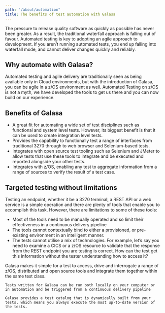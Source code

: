 ```yaml
---
path: "/about/automation"
title: The benefits of test automation with Galasa
---
```


The pressure to release quality software as quickly as possible has never been greater. As a result, the traditional 
waterfall approach is falling out of favour. Automated testing is key to adopting an agile approach to development. If you aren’t running automated tests, you end up falling into waterfall mode, and cannot deliver changes quickly and reliably.

## Why automate with Galasa?
Automated testing and agile delivery are traditionally seen as being available only in Cloud environments, but with the introduction of Galasa, you can be agile in a z/OS environment as well. Automated Testing on z/OS is not a myth, we have developed the tools to get us there and you can now build on our experience.

## Benefits of Galasa
- A great fit for automating a wide set of test disciplines such as functional and system level tests. However, its biggest benefit is that it can be used to create integration level tests.
- Provides the capability to functionally test a range of interfaces from traditional 3270 through to web browser and Selenium-based tests.  
- Integrates with open source test tooling such as Selenium and JMeter to allow tests that use these tools to integrate and be executed and reported alongside your other tests.
- Integrates with z/OS, enabling any test to aggregate information from a range of sources to verify the result of a test case.

## Targeted testing without limitations
Testing an endpoint, whether it be a 3270 terminal, a REST API or a web service is a simple operation and there are plenty of tools 
that enable you to accomplish this task.  However, there are  limitations to some of these tools:

-	Most of the tools need to be manually operated and so limit their effectiveness in a continuous delivery pipeline
-	The tools cannot contextually bind to either a provisioned, or pre-existing environment in an intelligent manner.
-	The tests cannot utilise a mix of technologies.  For example, let’s say you need to examine a CICS or a z/OS resource to validate that the response from the REST endpoint you are testing is correct.  How can the test get this information without the tester understanding how to access it?

Galasa makes it simple for a test to access, drive and interrogate a range of z/OS, distributed and open source tools and integrate them together within the same test class.

```Tests written for Galasa can be run both locally on your computer or in automation and be triggered from a continuous delivery pipeline```

```Galasa provides a test catalog that is dynamically built from your tests, which means you always execute the most up-to-date version of the tests.```
